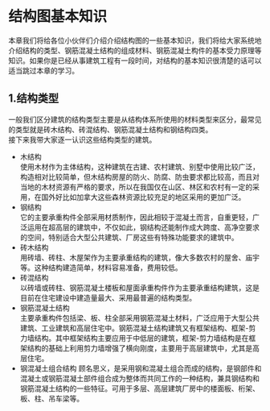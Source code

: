 # 结构图基本知识   
本章我们将给各位小伙伴们介绍介绍结构图的一些基本知识，我们将给大家系统地介绍结构的类型、钢筋混凝土结构的组成材料、钢筋混凝土构件的基本受力原理等知识。如果你是已经从事建筑工程有一段时间，对结构的基本知识很清楚的话可以适当跳过本章的学习。
## 1.结构类型
一般我们区分建筑的结构类型主要是从结构体系所使用的材料类型来区分，最常见的类型就是砖木结构、砖混结构、钢筋混凝土结构和钢结构四类。  
接下来我带大家逐一认识这些结构类型的建筑。
- 木结构  
使用木材作为主体结构，这种建筑在古建、农村建筑、别墅中使用比较广泛，构造相对比较简单，但木结构房屋的防火、防腐、防虫要求都比较高，而且对当地的木材资源有严格的要求，所以在我国仅在山区、林区和农村有一定的采用，在国外好比如加拿大这些森林资源比较充足的地区采用的更加广泛。  
- 钢结构  
它的主要承重构件全部采用材质制作，因此相较于混凝土而言，自重更轻，广泛运用在超高层的建筑中，不仅如此，钢结构还能制作成大跨度、高净空要求的空间，特别适合大型公共建筑、厂房这些有特殊功能要求的建筑中。
- 砖木结构  
用砖墙、砖柱、木屋架作为主要承重结构的建筑，像大多数农村的屋舍、庙宇等。这种结构建造简单，材料容易准备，费用较低。
- 砖混结构  
以砖墙或砖柱、钢筋混凝土楼板和屋面承重构件作为主要承重结构建筑，这是目前在住宅建设中建造量最大、采用最普遍的结构类型。
- 钢筋混凝土结构  
主要承重构件包括梁、板、柱全部采用钢筋混凝土材料，广泛应用于大型公共建筑、工业建筑和高层住宅中。钢筋混凝土结构建筑又有框架结构、框架-剪力墙结构。其中框架结构主要应用于中低层的建筑，框架-剪力墙结构是在框架结构的基础上利用剪力墙增强了横向刚度，主要用于高层建筑中，尤其是高层住宅。  
- 钢混凝土组合结构
顾名思义，是采用钢和混凝土组合而成的结构，是钢部件和混凝土或钢筋混凝土部件组合成为整体而共同工作的一种结构，兼具钢结构和钢筋混凝土结构的一些特征。可用于多层、高层建筑厂房中的楼面板、桁架、板、柱、吊车梁等。